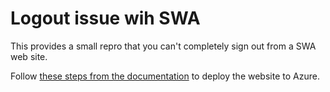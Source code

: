 # Logout issue wih SWA

This provides a small repro that you can't completely sign out from a SWA web site. 

Follow [these steps from the documentation](https://learn.microsoft.com/en-us/azure/static-web-apps/deploy-web-framework) to deploy the website to Azure. 